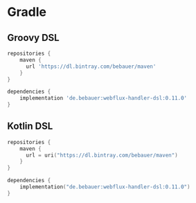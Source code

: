 # Gradle

## Groovy DSL

```groovy
repositories {
    maven {
      url 'https://dl.bintray.com/bebauer/maven'
    }
}

dependencies {
    implementation 'de.bebauer:webflux-handler-dsl:0.11.0'
}
```

## Kotlin DSL

```kotlin
repositories {
    maven {
      url = uri("https://dl.bintray.com/bebauer/maven")
    }
}

dependencies {
    implementation("de.bebauer:webflux-handler-dsl:0.11.0")
}
```